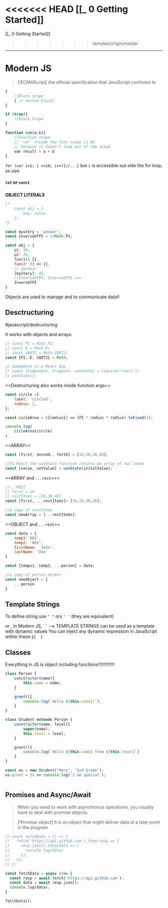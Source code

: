 <<<<<<< HEAD
[[_ 0 Getting Started]]
=======
[[_ 0 Getting Started]]
>>>>>>> remotes/origin/master

-----------
# Modern JS

>[!ECMAScript]
>the official specification that JavaScript confomrs to

```javascript
{
	//Block Scope
	{ // nested block}
}

if (true){
	//Block Scope
}

function sum(a,b){
	//Function scope
	// 'var' inside the func scope is OK
	// because it doesn't leak out of the scope
	var result = a + b
}
```

`for (var i=1; i <=10; i++){//...}` but `i` is accessible out side the for loop, 
so use:
##### `let` or `const`

**OBJECT LITERALS**
```javascript
/*
	const obj = {
		key: value
	};
*/

const mystery = 'answer';
const inverseOfPI = 1/Math.PI;

const obj = {
	p1: 10,
	p2: 20,
	func1() {},
	func2: () => {},
	// dynamic
	[mystery]: 42,
	//InverseOfPI: InverseOfPI <=>
	InversOfPI
}


```

Objects are used to manage and to communicate data!!

## Desctructuring
#javascript/destructuring 

It works with objects and arrays.
```javascript
// const PI = Math.PI;
// const E = Math.E;
// const SQRT2 = Math.SQRT2;
const {PI, E, SQRT2} = Math;

// Somewhere in a React App
// const {Component, Fragment, useState} = require('react');
// useState();
```


==Destructuring also works inside function args==
```javascript
const circle ={
	label: 'circleX',
	radius: 2,
};

const cicleArea = ({radius}) => (PI * radius * radius).toFixed(2);

console.log(
	cicleArea(circle)
)
```

==ARRAY==
```javascript
const [first, second,, forth] = [10,20,30,40];

//In React the useState function returns an array of two items
const [value, setValue] = useState(initalValue);
```

==ARRAY and `...rest`===
```Javascript
//...REST
// first = 10
// restItems = [20,30,40]
const [first, ...restItems]= [10,20,30,40];

//a copy of restItems
const newArray = [...restItems];


```

==OBJECT and `...rest`==
```javascript
const data = {
	temp1:'001',
	temp2: '002',
	firstName: 'John',
	lastName: 'Doe'
}

const {temps1, temp2, ...person} = data;

//a copy of person objext
const newObject = {
	...person
}

```

## Template Strings
To define string use `" "` ors `' '` (they are equivalent)

or , in Modern JS,
` `` ` --> TEMPLATE STRINGS can be used as a template with dynamic values
You can inject any dynamic expression in JavaScript within these `${  }`


## Classes
Everything in JS is object including functions!!!!!!!!!!!!!
```JavaScript
class Person {
	constructor(name){
		this.name = name;
	}

	greet(){
		console.log(`Hello ${this.name}!`);
	}
}

class Student extends Person {
	constructor(name, level){
		super(name);
		this.level = level;
	}

	greet(){
		console.log(`Hello ${this.name} from ${this.level}`)
	}
}

const os = new Student("Mary", "2nd Grade");
os.greet = () => console.log('I am special');



```

## Promises and Async/Await
> When you need to work with asynchronus operations, you usually have to deal with promise objects.


>[!Promise object]
>It is an object that might deliver data at a later point in the program

```javascript
// const fetchData = () => {
//   fetch('https://api.github.com').then(resp => {
//     resp.json().then(data => {
//       console.log(data)
//     });
//   });
// };

const fetchData = async ()=> {
  const resp = await fetch('https://api.github.com');
  const data = await resp.json();
  console.log(data);
}

fetchData();
```















